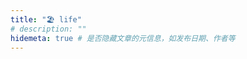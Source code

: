 ```yaml
---
title: "🏖 life"
# description: ""
hidemeta: true # 是否隐藏文章的元信息，如发布日期、作者等
---
```


<!-- more -->